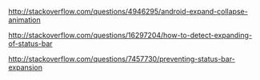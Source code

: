 http://stackoverflow.com/questions/4946295/android-expand-collapse-animation

http://stackoverflow.com/questions/16297204/how-to-detect-expanding-of-status-bar

http://stackoverflow.com/questions/7457730/preventing-status-bar-expansion